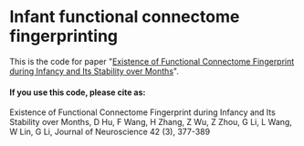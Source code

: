 # Infant functional connectome fingerprinting

This is the code for paper "[Existence of Functional Connectome Fingerprint during Infancy and Its Stability over Months](https://www.jneurosci.org/content/42/3/377.abstract)".


#### If you use this code, please cite as:

Existence of Functional Connectome Fingerprint during Infancy and Its Stability over Months, D Hu, F Wang, H Zhang, Z Wu, Z Zhou, G Li, L Wang, W Lin, G Li, Journal of Neuroscience 42 (3), 377-389
